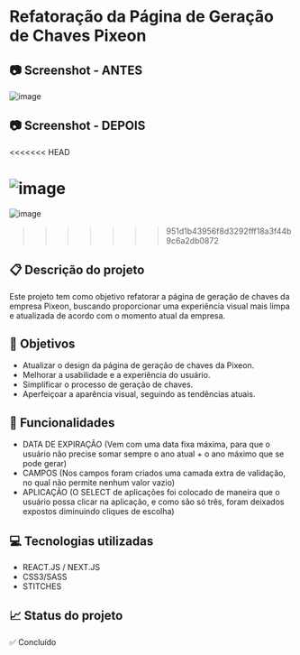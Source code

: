 # Refatoração da Página de Geração de Chaves Pixeon

## 📷 Screenshot - ANTES

![image](https://github.com/LucasBlunTT/geradorChavesPixeon/assets/83377646/d85cb573-c96e-47fe-adbf-f54c112756f7)

## 📷 Screenshot - DEPOIS
<<<<<<< HEAD

![image](https://github.com/LucasBlunTT/geradorChavesPixeon/assets/83377646/5c9b1697-8c2e-4dd7-9c15-31b1d7751404)
=======
![image](https://github.com/LucasBlunTT/geradorChavesPixeon/assets/83377646/5c9b1697-8c2e-4dd7-9c15-31b1d7751404)

>>>>>>> 951d1b43956f8d3292fff18a3f44b9c6a2db0872

## 📋 Descrição do projeto

Este projeto tem como objetivo refatorar a página de geração de chaves da empresa Pixeon, buscando proporcionar uma experiência visual mais limpa e atualizada de acordo com o momento atual da empresa.

## 🎯 Objetivos

- Atualizar o design da página de geração de chaves da Pixeon.
- Melhorar a usabilidade e a experiência do usuário.
- Simplificar o processo de geração de chaves.
- Aperfeiçoar a aparência visual, seguindo as tendências atuais.

## 🔧 Funcionalidades

- DATA DE EXPIRAÇÃO (Vem com uma data fixa máxima, para que o usuário não precise somar sempre o ano atual + o ano máximo que se pode gerar)
- CAMPOS (Nos campos foram criados uma camada extra de validação, no qual não permite nenhum valor vazio)
- APLICAÇÃO (O SELECT de aplicações foi colocado de maneira que o usuário possa clicar na aplicação, e como são só três, foram deixados expostos diminuindo cliques de escolha)

## 💻 Tecnologias utilizadas

- REACT.JS / NEXT.JS
- CSS3/SASS
- STITCHES

## 📈 Status do projeto

✅ Concluído
